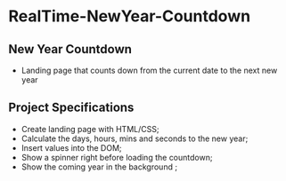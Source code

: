 # RealTime-NewYear-Countdown

## New Year Countdown

- Landing page that counts down from the current date to the next new year

## Project Specifications

- Create landing page with HTML/CSS;<br>
- Calculate the days, hours, mins and seconds to the new year;<br>
- Insert values into the DOM;<br>
- Show a spinner right before loading the countdown;<br>
- Show the coming year in the background ;<br>



